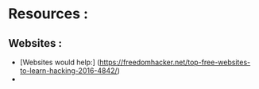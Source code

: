 # Resources : 
## Websites : 
* [Websites would help:] (https://freedomhacker.net/top-free-websites-to-learn-hacking-2016-4842/) 
*  


